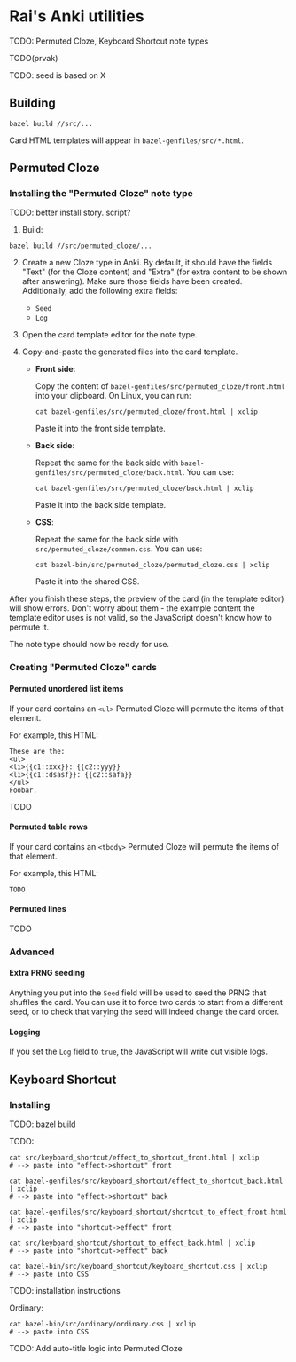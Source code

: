 # Rai's Anki utilities

TODO: Permuted Cloze, Keyboard Shortcut note types

TODO(prvak)

TODO: seed is based on X

## Building

```
bazel build //src/...
```

Card HTML templates will appear in `bazel-genfiles/src/*.html`.

## Permuted Cloze

### Installing the "Permuted Cloze" note type

TODO: better install story. script?

1. Build:

  ```
  bazel build //src/permuted_cloze/...
  ```

2. Create a new Cloze type in Anki.
   By default, it should have the fields "Text" (for the Cloze content) and
   "Extra" (for extra content to be shown after answering).
   Make sure those fields have been created. Additionally, add the following
   extra fields:

   *  `Seed`
   *  `Log`

3. Open the card template editor for the note type.

4. Copy-and-paste the generated files into the card template.

   * **Front side**:

     Copy the content of `bazel-genfiles/src/permuted_cloze/front.html` into
     your clipboard. On Linux, you can run:

     ```
     cat bazel-genfiles/src/permuted_cloze/front.html | xclip
     ```

     Paste it into the front side template.

   * **Back side**:

     Repeat the same for the back side with
     `bazel-genfiles/src/permuted_cloze/back.html`. You can use:

     ```
     cat bazel-genfiles/src/permuted_cloze/back.html | xclip
     ```

     Paste it into the back side template.

   * **CSS**:

     Repeat the same for the back side with
     `src/permuted_cloze/common.css`. You can use:

     ```
     cat bazel-bin/src/permuted_cloze/permuted_cloze.css | xclip
     ```

     Paste it into the shared CSS.

After you finish these steps, the preview of the card (in the template editor)
will show errors. Don't worry about them - the example content the template
editor uses is not valid, so the JavaScript doesn't know how to permute it.

The note type should now be ready for use.

### Creating "Permuted Cloze" cards

#### Permuted unordered list items

If your card contains an `<ul>` Permuted Cloze will permute the items of that
element.

For example, this HTML:

```
These are the:
<ul>
<li>{{c1::xxx}}: {{c2::yyy}}
<li>{{c1::dsasf}}: {{c2::safa}}
</ul>
Foobar.
```

TODO

#### Permuted table rows

If your card contains an `<tbody>` Permuted Cloze will permute the items of that
element.

For example, this HTML:

```
TODO
```

#### Permuted lines

TODO

### Advanced

#### Extra PRNG seeding

Anything you put into the `Seed` field will be used to seed the PRNG that
shuffles the card. You can use it to force two cards to start from a different
seed, or to check that varying the seed will indeed change the card order.

#### Logging

If you set the `Log` field to `true`, the JavaScript will write out visible
logs.

## Keyboard Shortcut

### Installing

TODO: bazel build

TODO:

```
cat src/keyboard_shortcut/effect_to_shortcut_front.html | xclip
# --> paste into "effect->shortcut" front

cat bazel-genfiles/src/keyboard_shortcut/effect_to_shortcut_back.html | xclip
# --> paste into "effect->shortcut" back

cat bazel-genfiles/src/keyboard_shortcut/shortcut_to_effect_front.html | xclip
# --> paste into "shortcut->effect" front

cat src/keyboard_shortcut/shortcut_to_effect_back.html | xclip
# --> paste into "shortcut->effect" back

cat bazel-bin/src/keyboard_shortcut/keyboard_shortcut.css | xclip
# --> paste into CSS
```

TODO: installation instructions


Ordinary:

```
cat bazel-bin/src/ordinary/ordinary.css | xclip
# --> paste into CSS
```

TODO: Add auto-title logic into Permuted Cloze
